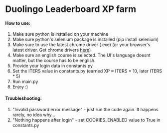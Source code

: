 # Duolingo Leaderboard XP farm

#### How to use:

1. Make sure python is installed on your machine
1. Make sure python's selenium package is installed (pip install selenium)
1. Make sure to use the latest chrome driver (.exe) (or your browser's latest driver. Get chrome drivers [here](https://googlechromelabs.github.io/chrome-for-testing/#stable))
1. Make sure an english course is selected. The UI's language doesnt matter, but the course has to be english.
1. Provide your login data in constants\.py
1. Set the ITERS value in constants\.py (earned XP ≈ ITERS * 10, later ITERS * 5)
1. Run main\.py
1. Enjoy :)

#### Troubleshooting:

1. "Invalid password error message" - just run the code again. It happens rarely, no idea why...
1. "Nothing happens after login" - set COOKIES_ENABLED value to True in constants\.py